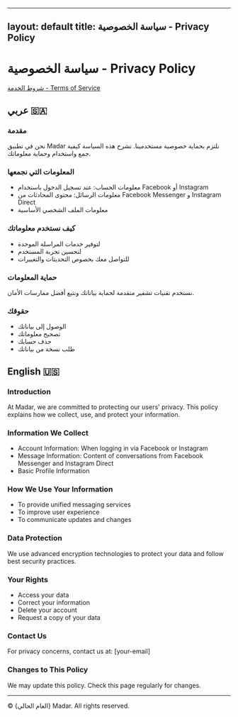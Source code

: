 
---
layout: default
title: سياسة الخصوصية - Privacy Policy
---

# سياسة الخصوصية - Privacy Policy

[شروط الخدمة - Terms of Service](/terms)

## عربي 🇸🇦

### مقدمة
نحن في تطبيق Madar نلتزم بحماية خصوصية مستخدمينا. تشرح هذه السياسة كيفية جمع واستخدام وحماية معلوماتك.

### المعلومات التي نجمعها
- معلومات الحساب: عند تسجيل الدخول باستخدام Facebook أو Instagram
- معلومات الرسائل: محتوى المحادثات من Facebook Messenger و Instagram Direct
- معلومات الملف الشخصي الأساسية

### كيف نستخدم معلوماتك
- لتوفير خدمات المراسلة الموحدة
- لتحسين تجربة المستخدم
- للتواصل معك بخصوص التحديثات والتغييرات

### حماية المعلومات
نستخدم تقنيات تشفير متقدمة لحماية بياناتك ونتبع أفضل ممارسات الأمان.

### حقوقك
- الوصول إلى بياناتك
- تصحيح معلوماتك
- حذف حسابك
- طلب نسخة من بياناتك

## English 🇺🇸

### Introduction
At Madar, we are committed to protecting our users' privacy. This policy explains how we collect, use, and protect your information.

### Information We Collect
- Account Information: When logging in via Facebook or Instagram
- Message Information: Content of conversations from Facebook Messenger and Instagram Direct
- Basic Profile Information

### How We Use Your Information
- To provide unified messaging services
- To improve user experience
- To communicate updates and changes

### Data Protection
We use advanced encryption technologies to protect your data and follow best security practices.

### Your Rights
- Access your data
- Correct your information
- Delete your account
- Request a copy of your data

### Contact Us
For privacy concerns, contact us at: [your-email]

### Changes to This Policy
We may update this policy. Check this page regularly for changes.

---
© {العام الحالي} Madar. All rights reserved.
